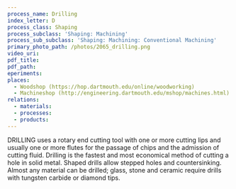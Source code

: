 ```yaml
---
process_name: Drilling
index_letter: D
process_class: Shaping
process_subclass: 'Shaping: Machining'
process_sub_subclass: 'Shaping: Machining: Conventional Machining'
primary_photo_path: /photos/2065_drilling.png
video_uri:
pdf_title:
pdf_path:
eperiments:
places:
  - Woodshop (https://hop.dartmouth.edu/online/woodworking)
  - Machineshop (http://engineering.dartmouth.edu/mshop/machines.html)
relations:
  - materials:
  - processes:
  - products:
---
```


DRILLING uses a rotary end cutting tool with one or more cutting lips and usually one or more flutes for the passage of chips and the admission of cutting fluid. Drilling is the fastest and most economical method of cutting a hole in solid metal. Shaped drills allow stepped holes and countersinking. Almost any material can be drilled; glass, stone and ceramic require drills with tungsten carbide or diamond tips.